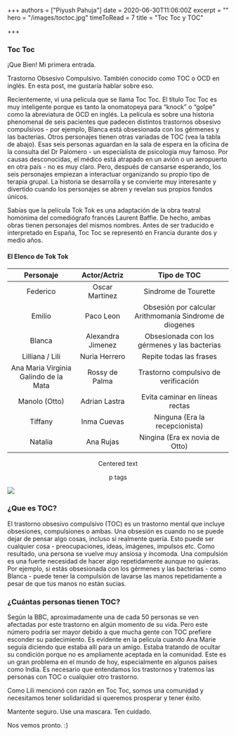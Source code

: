 +++
authors = ["Piyush Pahuja"]
date = 2020-06-30T11:06:00Z
excerpt = ""
hero = "/images/toctoc.jpg"
timeToRead = 7
title = "Toc Toc y TOC"

+++
### Toc Toc

¡Que Bien! Mi primera entrada.

Trastorno Obsesivo Compulsivo. También conocido como TOC o OCD en inglés. En esta post, me gustaría hablar sobre eso.

Recientemente, vi una película que se llama Toc Toc. El título Toc Toc es muy inteligente porque es tanto la onomatopeya para “knock” o “golpe” como la abreviatura de OCD en inglés. La película es sobre una historia phenomenal de seis pacientes que padecen distintos trastornos obsesivo compulsivos - por ejemplo, Blanca está obsesionada con los gérmenes y las bacterias. Otros personajes tienen otras variadas de TOC (vea la tabla de abajo). Esas seis personas aguardan en la sala de espera en la oficina de la consulta del Dr Palomero - un especialista de psicología muy famoso. Por causas desconocidas, el médico está atrapado en un avión o un aeropuerto en otra país - no es muy claro. Pero, después de cansarse esperando, los seis personajes empiezan a interactuar organizando su propio tipo de terapia grupal. La historia se desarrolla y se convierte muy interesante y divertido cuando los personajes se abren y revelan sus propios fondos únicos.

Sabías que la película Tok Tok es una adaptación de la obra teatral homónima del comediógrafo francés Laurent Baffie. De hecho, ambas obras tienen personajes del mismos nombres. Antes de ser traducido e interpretado en España, Toc Toc se representó en Francia durante dos y medio años.

#### El Elenco de Tok Tok

| Personaje | Actor/Actriz | Tipo de TOC |
| :---: | :---: | :---: |
| Federico | Oscar Martinez | Sindrome de Tourette |
| Emilio | Paco Leon | Obsesión por calcular Arithmomania Sindrome de diogenes |
| Blanca | Alexandra Jimenez | Obsesionada con los gérmenes y las bacterias |
| Lilliana / Lili | Nuria Herrero | Repite todas las frases |
| Ana Maria Virginia Galindo de la Mata | Rossy de Palma | Trastorno compulsivo de verificación |
| Manolo (Otto) | Adrian Lastra | Evita caminar en líneas rectas |
| Tiffany | Inma Cuevas | Ninguna (Era la recepcionista) |
| Natalia | Ana Rujas | Ningina (Era ex novia de Otto) |

<center>Centered text</center>

<p style="text-align: center;">p tags</p>

[![](http://img.youtube.com/vi/wIgtBUIOb4c/0.jpg)](http://www.youtube.com/watch?v=wIgtBUIOb4c)

### ¿Que es TOC?

El trastorno obsesivo compulsivo (TOC) es un trastorno mental que incluye obsesiones, compulsiones o ambas. Una obsesión es cuando no se puede dejar de pensar algo cosas, incluso si realmente quería. Esto puede ser cualquier cosa - preocupaciones, ideas, imágenes, impulsos etc. Como resultado, una persona se vuelve muy ansiosa y incomoda. Una compulsión es una fuerte necesidad de hacer algo repetidamente aunque no quieras. Por ejemplo, si estás obsesionada con los gérmenes y las bacterias - como Blanca - puede tener la compulsión de lavarse las manos repetidamente a pesar de que tus manos no están sucias.

### ¿Cuántas personas tienen TOC?

Según la BBC, aproximadamente una de cada 50 personas se ven afectadas por este trastorno en algún momento de su vida. Pero este número podría ser mayor debido a que mucha gente con TOC prefiere esconder su padecimiento. Es evidente en la película cuando Ana Marie seguía diciendo que estaba allí para un amigo. Estaba tratando de ocultar su condición porque no es ampliamente aceptada en la comunidad. Este es un gran problema en el mundo de hoy, especialmente en algunos países como India. Es necesario que entendamos los trastornos y tratemos las personas con TOC o cualquier otro trastorno.

Como Lili mencionó con razón en Toc Toc, somos una comunidad y necesitamos tener solidaridad si queremos prosperar y tener éxito.

Mantente seguro. Use una mascara. Ten cuidado.

Nos vemos pronto. :)